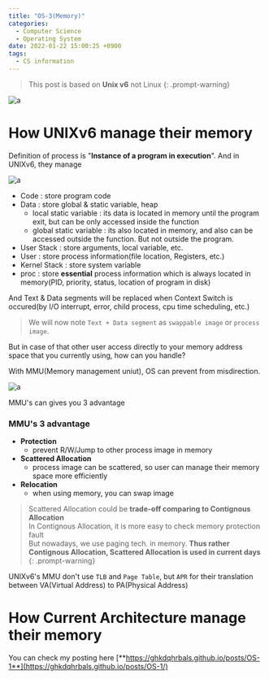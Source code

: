 ```yaml
---
title: "OS-3(Memory)"
categories:
  - Computer Science
  - Operating System
date: 2022-01-22 15:00:25 +0900
tags:
  - CS information
---
```


> This post is based on **Unix v6** not Linux
{: .prompt-warning}

![a](../../assets/p/cs/os/UNIXGenealogy.png)

# How UNIXv6 manage their memory

Definition of process is "**Instance of a program in execution**". And in UNIXv6, they manage 


![a](../../assets/p/cs/os/memory_unix6.png)
* Code : store program code
* Data : store global & static variable, heap
  * local static variable : its data is located in memory until the program exit, but can be only accessed inside the function
  * global static variable : its also located in memory, and also can be accessed outside the function. But not outside the program.
* User Stack : store arguments, local variable, etc.
* User : store process information(file location, Registers, etc.)
* Kernel Stack : store system variable
* proc : store **essential** process information which is always located in memory(PID, priority, status, location of program in disk)

And Text & Data segments will be replaced when Context Switch is occured(by I/O interrupt, error, child process, cpu time scheduling, etc.)    
> We will now note `Text + Data segment` as `swappable image` or `process image`.

But in case of that other user access directly to your memory address space that you currently using, how can you handle?

With MMU(Memory management uniut), OS can prevent from misdirection.

![a](../../assets/p/cs/os/mmu.png)

MMU's can gives you 3 advantage

### MMU's 3 advantage

* **Protection**
  * prevent R/W/Jump to other process image in memory
* **Scattered Allocation**
  * process image can be scattered, so user can manage their memory space more efficiently
* **Relocation**
  * when using memory, you can swap image

> Scattered Allocation could be **trade-off comparing to Contignous Allocation**     
> In Contignous Allocation, it is more easy to check memory protection fault    
> But nowadays, we use paging tech. in memory. **Thus rather Contignous Allocation, Scattered Allocation is used in current days**
{: .prompt-warning}

UNIXv6's MMU don't use `TLB` and `Page Table`, but `APR` for their translation between VA(Virtual Address) to PA(Physical Address)

# How Current Architecture manage their memory

You can check my posting here [**https://ghkdqhrbals.github.io/posts/OS-1**](https://ghkdqhrbals.github.io/posts/OS-1/)